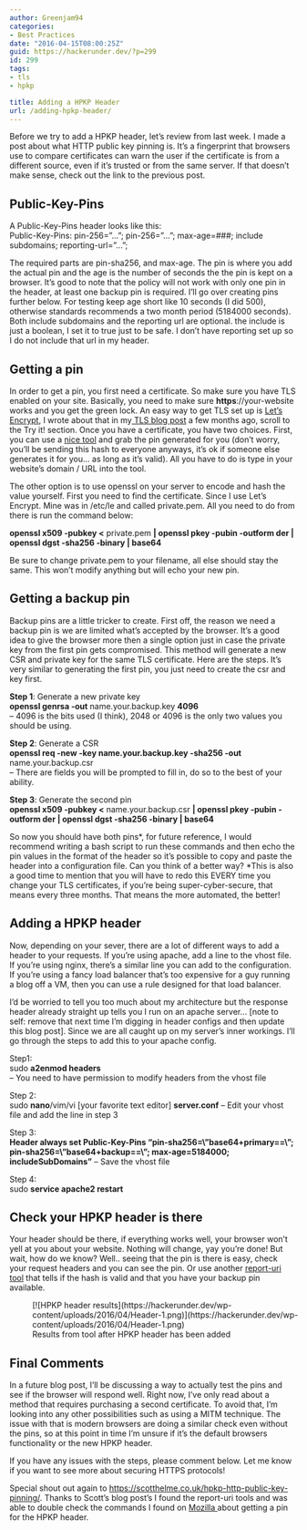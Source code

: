 ```yaml
---
author: Greenjam94
categories:
- Best Practices
date: "2016-04-15T08:00:25Z"
guid: https://hackerunder.dev/?p=299
id: 299
tags:
- tls
- hpkp

title: Adding a HPKP Header
url: /adding-hpkp-header/
---
```


Before we try to add a HPKP header, let’s review from last week. I made a post about what HTTP public key pinning is. It’s a fingerprint that browsers use to compare certificates can warn the user if the certificate is from a different source, even if it’s trusted or from the same server. If that doesn’t make sense, check out the link to the previous post.

## Public-Key-Pins

A Public-Key-Pins header looks like this:  
Public-Key-Pins: pin-256=”…”; pin-256=”…”; max-age=###; include subdomains; reporting-url=”…”;

The required parts are pin-sha256, and max-age. The pin is where you add the actual pin and the age is the number of seconds the the pin is kept on a browser. It’s good to note that the policy will not work with only one pin in the header, at least one backup pin is required. I’ll go over creating pins further below. For testing keep age short like 10 seconds (I did 500), otherwise standards recommends a two month period (5184000 seconds). Both include subdomains and the reporting url are optional. the include is just a boolean, I set it to true just to be safe. I don’t have reporting set up so I do not include that url in my header.

## Getting a pin

In order to get a pin, you first need a certificate. So make sure you have TLS enabled on your site. Basically, you need to make sure **https**://your-website works and you get the green lock. An easy way to get TLS set up is [Let’s Encrypt](https://letsencrypt.org/), I wrote about that in my[ TLS blog post](https://hackerunder.dev/tls-what-is-it-and-why-it-matters/) a few months ago, scroll to the Try it! section. Once you have a certificate, you have two choices. First, you can use a [nice tool](https://report-uri.io/home/pkp_hash) and grab the pin generated for you (don’t worry, you’ll be sending this hash to everyone anyways, it’s ok if someone else generates it for you… as long as it’s valid). All you have to do is type in your website’s domain / URL into the tool.

The other option is to use openssl on your server to encode and hash the value yourself. First you need to find the certificate. Since I use Let’s Encrypt. Mine was in /etc/le and called private.pem. All you need to do from there is run the command below:

**openssl x509 -pubkey &lt;** private.pem **| openssl pkey -pubin -outform der | openssl dgst -sha256 -binary | base64**

Be sure to change private.pem to your filename, all else should stay the same. This won’t modify anything but will echo your new pin.

## Getting a backup pin

Backup pins are a little tricker to create. First off, the reason we need a backup pin is we are limited what’s accepted by the browser. It’s a good idea to give the browser more then a single option just in case the private key from the first pin gets compromised. This method will generate a new CSR and private key for the same TLS certificate. Here are the steps. It’s very similar to generating the first pin, you just need to create the csr and key first.

**Step 1**: Generate a new private key  
 **openssl genrsa -out** name.your.backup.key **4096**  
– 4096 is the bits used (I think), 2048 or 4096 is the only two values you should be using.

**Step 2**: Generate a CSR  
**openssl req -new -key name.your.backup.key -sha256 -out** name.your.backup.csr  
– There are fields you will be prompted to fill in, do so to the best of your ability.

**Step 3**: Generate the second pin  
**openssl x509 -pubkey &lt;** name.your.backup.csr **| openssl pkey -pubin -outform der | openssl dgst -sha256 -binary | base64**

So now you should have both pins\*, for future reference, I would recommend writing a bash script to run these commands and then echo the pin values in the format of the header so it’s possible to copy and paste the header into a configuration file. Can you think of a better way? \*This is also a good time to mention that you will have to redo this EVERY time you change your TLS certificates, if you’re being super-cyber-secure, that means every three months. That means the more automated, the better!

## Adding a HPKP header

Now, depending on your sever, there are a lot of different ways to add a header to your requests. If you’re using apache, add a line to the vhost file. If you’re using nginx, there’s a similar line you can add to the configuration. If you’re using a fancy load balancer that’s too expensive for a guy running a blog off a VM, then you can use a rule designed for that load balancer.

I’d be worried to tell you too much about my architecture but the response header already straight up tells you I run on an apache server… \[note to self: remove that next time I’m digging in header configs and then update this blog post\]. Since we are all caught up on my server’s inner workings. I’ll go through the steps to add this to your apache config.

Step1:  
sudo **a2enmod headers**  
– You need to have permission to modify headers from the vhost file

Step 2:  
sudo **nano**/vim/vi \[your favorite text editor\] **server.conf** – Edit your vhost file and add the line in step 3

Step 3:  
**Header always set Public-Key-Pins “pin-sha256=\\”**base64+primary==**\\”; pin-sha256=\\”**base64+backup==**\\”; max-age=5184000; includeSubDomains”** – Save the vhost file

Step 4:  
sudo **service apache2 restart**

## Check your HPKP header is there

Your header should be there, if everything works well, your browser won’t yell at you about your website. Nothing will change, yay you’re done! But wait, how do we know? Well.. seeing that the pin is there is easy, check your request headers and you can see the pin. Or use another [report-uri tool](https://report-uri.io/home/pkp_analyse) that tells if the hash is valid and that you have your backup pin available.

<figure aria-describedby="caption-attachment-302" class="wp-caption aligncenter" id="attachment_302" style="width: 570px">[![HPKP header results](https://hackerunder.dev/wp-content/uploads/2016/04/Header-1.png)](https://hackerunder.dev/wp-content/uploads/2016/04/Header-1.png)<figcaption class="wp-caption-text" id="caption-attachment-302">Results from tool after HPKP header has been added</figcaption></figure>

## Final Comments

In a future blog post, I’ll be discussing a way to actually test the pins and see if the browser will respond well. Right now, I’ve only read about a method that requires purchasing a second certificate. To avoid that, I’m looking into any other possibilities such as using a MITM technique. The issue with that is modern browsers are doing a similar check even without the pins, so at this point in time I’m unsure if it’s the default browsers functionality or the new HPKP header.

If you have any issues with the steps, please comment below. Let me know if you want to see more about securing HTTPS protocols!

Special shout out again to <https://scotthelme.co.uk/hpkp-http-public-key-pinning/>. Thanks to Scott’s blog post’s I found the report-uri tools and was able to double check the commands I found on [Mozilla ](https://developer.mozilla.org/en-US/docs/Web/Security/Public_Key_Pinning)about getting a pin for the HPKP header.